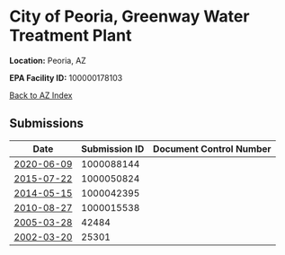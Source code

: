 # City of Peoria, Greenway Water Treatment Plant

**Location:** Peoria, AZ

**EPA Facility ID:** 100000178103

[Back to AZ Index](../../index.md)

## Submissions

| Date | Submission ID | Document Control Number |
|------|--------------|-------------------------|
| [2020-06-09](submissions/1000088144.md) | 1000088144 |  |
| [2015-07-22](submissions/1000050824.md) | 1000050824 |  |
| [2014-05-15](submissions/1000042395.md) | 1000042395 |  |
| [2010-08-27](submissions/1000015538.md) | 1000015538 |  |
| [2005-03-28](submissions/42484.md) | 42484 |  |
| [2002-03-20](submissions/25301.md) | 25301 |  |
